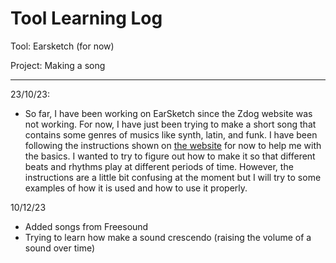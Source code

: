 # Tool Learning Log

Tool: Earsketch (for now)

Project: Making a song

---

23/10/23:
* So far, I have been working on EarSketch since the Zdog website was not working. For now, I have just been trying to make a short song that contains some genres of musics like synth, latin, and funk. I have been following the instructions shown on [the website](https://earsketch.gatech.edu/landing/#/) for now to help me with the basics. I wanted to try to figure out how to make it so that different beats and rhythms play at different periods of time. However, the instructions are a little bit confusing at the moment but I will try to some examples of how it is used and how to use it properly.

10/12/23
* Added songs from Freesound
* Trying to learn how make a sound crescendo (raising the volume of a sound over time)


<!--
* Links you used today (websites, videos, etc)
* Things you tried, progress you made, etc
* Challenges, a-ha moments, etc
* Questions you still have
* What you're going to try next
-->
